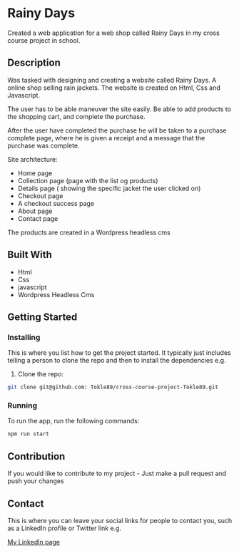 # Rainy Days

Created a web application for a web shop called Rainy Days in my cross course project in school.

## Description

Was tasked with designing and creating a website called Rainy Days. A online shop selling rain jackets.
The website is created on Html, Css and Javascript.

The user has to be able maneuver the site easily. Be able to add products to the shopping cart, and complete the purchase.

After the user have completed the purchase he will be taken to a purchase complete page, where he is given a receipt and a message that the purchase was complete.

Site architecture:

- Home page
- Collection page (page with the list og products)
- Details page ( showing the specific jacket the user clicked on)
- Checkout page
- A checkout success page
- About page
- Contact page

The products are created in a Wordpress headless cms

## Built With

- Html
- Css
- javascript
- Wordpress Headless Cms

## Getting Started

### Installing

This is where you list how to get the project started. It typically just includes telling a person to clone the repo and then to install the dependencies e.g.

1. Clone the repo:

```bash
git clone git@github.com: Tokle89/cross-course-project-Tokle89.git
```

### Running

To run the app, run the following commands:

```bash
npm run start
```

## Contribution

If you would like to contribute to my project - Just make a pull request and push your changes

## Contact

This is where you can leave your social links for people to contact you, such as a LinkedIn profile or Twitter link e.g.

[My LinkedIn page](https://www.linkedin.com/in/fredrik-tokle-0994a023b/)
